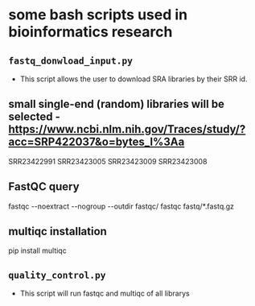 # some bash scripts used in bioinformatics research

## `fastq_donwload_input.py`
- This script allows the user to download SRA libraries by their SRR id.

## small single-end (random) libraries will be selected - https://www.ncbi.nlm.nih.gov/Traces/study/?acc=SRP422037&o=bytes_l%3Aa

SRR23422991
SRR23423005
SRR23423009
SRR23423008

## FastQC query
fastqc --noextract --nogroup --outdir fastqc/ fastqc fastq/*.fastq.gz

## multiqc installation
pip install multiqc

## `quality_control.py`
- This script will run fastqc and multiqc of all librarys

